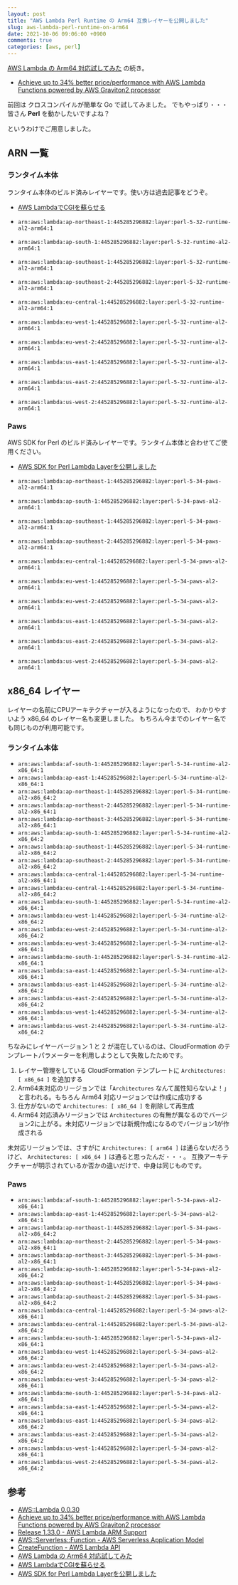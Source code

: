 ```yaml
---
layout: post
title: "AWS Lambda Perl Runtime の Arm64 互換レイヤーを公開しました"
slug: aws-lambda-perl-runtime-on-arm64
date: 2021-10-06 09:06:00 +0900
comments: true
categories: [aws, perl]
---
```


[AWS Lambda の Arm64 対応試してみた](https://shogo82148.github.io/blog/2021/10/01/arm64-in-aws-lambda/) の続き。

- [Achieve up to 34% better price/performance with AWS Lambda Functions powered by AWS Graviton2 processor](https://aws.amazon.com/jp/about-aws/whats-new/2021/09/better-price-performance-aws-lambda-functions-aws-graviton2-processor/)

前回は クロスコンパイルが簡単な Go で試してみました。
でもやっぱり・・・皆さん **Perl** を動かしたいですよね？

というわけでご用意しました。

## ARN 一覧

### ランタイム本体

ランタイム本体のビルド済みレイヤーです。使い方は過去記事をどうぞ。

- [AWS LambdaでCGIを蘇らせる](https://shogo82148.github.io/blog/2018/12/16/run-cgi-in-aws-lambda/)

- `arn:aws:lambda:ap-northeast-1:445285296882:layer:perl-5-32-runtime-al2-arm64:1`
- `arn:aws:lambda:ap-south-1:445285296882:layer:perl-5-32-runtime-al2-arm64:1`
- `arn:aws:lambda:ap-southeast-1:445285296882:layer:perl-5-32-runtime-al2-arm64:1`
- `arn:aws:lambda:ap-southeast-2:445285296882:layer:perl-5-32-runtime-al2-arm64:1`
- `arn:aws:lambda:eu-central-1:445285296882:layer:perl-5-32-runtime-al2-arm64:1`
- `arn:aws:lambda:eu-west-1:445285296882:layer:perl-5-32-runtime-al2-arm64:1`
- `arn:aws:lambda:eu-west-2:445285296882:layer:perl-5-32-runtime-al2-arm64:1`
- `arn:aws:lambda:us-east-1:445285296882:layer:perl-5-32-runtime-al2-arm64:1`
- `arn:aws:lambda:us-east-2:445285296882:layer:perl-5-32-runtime-al2-arm64:1`
- `arn:aws:lambda:us-west-2:445285296882:layer:perl-5-32-runtime-al2-arm64:1`

### Paws

AWS SDK for Perl のビルド済みレイヤーです。ランタイム本体と合わせてご使用ください。

- [AWS SDK for Perl Lambda Layerを公開しました](https://shogo82148.github.io/blog/2019/07/16/aws-lambda-paws-layer/)

- `arn:aws:lambda:ap-northeast-1:445285296882:layer:perl-5-34-paws-al2-arm64:1`
- `arn:aws:lambda:ap-south-1:445285296882:layer:perl-5-34-paws-al2-arm64:1`
- `arn:aws:lambda:ap-southeast-1:445285296882:layer:perl-5-34-paws-al2-arm64:1`
- `arn:aws:lambda:ap-southeast-2:445285296882:layer:perl-5-34-paws-al2-arm64:1`
- `arn:aws:lambda:eu-central-1:445285296882:layer:perl-5-34-paws-al2-arm64:1`
- `arn:aws:lambda:eu-west-1:445285296882:layer:perl-5-34-paws-al2-arm64:1`
- `arn:aws:lambda:eu-west-2:445285296882:layer:perl-5-34-paws-al2-arm64:1`
- `arn:aws:lambda:us-east-1:445285296882:layer:perl-5-34-paws-al2-arm64:1`
- `arn:aws:lambda:us-east-2:445285296882:layer:perl-5-34-paws-al2-arm64:1`
- `arn:aws:lambda:us-west-2:445285296882:layer:perl-5-34-paws-al2-arm64:1`

## x86\_64 レイヤー

レイヤーの名前にCPUアーキテクチャーが入るようになったので、
わかりやすいよう x86\_64 のレイヤー名も変更しました。
もちろん今までのレイヤー名でも同じものが利用可能です。

### ランタイム本体

- `arn:aws:lambda:af-south-1:445285296882:layer:perl-5-34-runtime-al2-x86_64:1`
- `arn:aws:lambda:ap-east-1:445285296882:layer:perl-5-34-runtime-al2-x86_64:1`
- `arn:aws:lambda:ap-northeast-1:445285296882:layer:perl-5-34-runtime-al2-x86_64:2`
- `arn:aws:lambda:ap-northeast-2:445285296882:layer:perl-5-34-runtime-al2-x86_64:1`
- `arn:aws:lambda:ap-northeast-3:445285296882:layer:perl-5-34-runtime-al2-x86_64:1`
- `arn:aws:lambda:ap-south-1:445285296882:layer:perl-5-34-runtime-al2-x86_64:2`
- `arn:aws:lambda:ap-southeast-1:445285296882:layer:perl-5-34-runtime-al2-x86_64:2`
- `arn:aws:lambda:ap-southeast-2:445285296882:layer:perl-5-34-runtime-al2-x86_64:2`
- `arn:aws:lambda:ca-central-1:445285296882:layer:perl-5-34-runtime-al2-x86_64:1`
- `arn:aws:lambda:eu-central-1:445285296882:layer:perl-5-34-runtime-al2-x86_64:2`
- `arn:aws:lambda:eu-south-1:445285296882:layer:perl-5-34-runtime-al2-x86_64:1`
- `arn:aws:lambda:eu-west-1:445285296882:layer:perl-5-34-runtime-al2-x86_64:2`
- `arn:aws:lambda:eu-west-2:445285296882:layer:perl-5-34-runtime-al2-x86_64:2`
- `arn:aws:lambda:eu-west-3:445285296882:layer:perl-5-34-runtime-al2-x86_64:1`
- `arn:aws:lambda:me-south-1:445285296882:layer:perl-5-34-runtime-al2-x86_64:1`
- `arn:aws:lambda:sa-east-1:445285296882:layer:perl-5-34-runtime-al2-x86_64:1`
- `arn:aws:lambda:us-east-1:445285296882:layer:perl-5-34-runtime-al2-x86_64:2`
- `arn:aws:lambda:us-east-2:445285296882:layer:perl-5-34-runtime-al2-x86_64:2`
- `arn:aws:lambda:us-west-1:445285296882:layer:perl-5-34-runtime-al2-x86_64:1`
- `arn:aws:lambda:us-west-2:445285296882:layer:perl-5-34-runtime-al2-x86_64:2`

ちなみにレイヤーバージョン 1 と 2 が混在しているのは、CloudFormation のテンプレートパラメーターを利用しようとして失敗したためです。

1. レイヤー管理をしている CloudFormation テンプレートに `Architectures: [ x86_64 ]` を追加する
2. Arm64未対応のリージョンでは「`Architectures` なんて属性知らないよ！」と言われる。もちろん Arm64 対応リージョンでは作成に成功する
3. 仕方がないので `Architectures: [ x86_64 ]` を削除して再生成
4. Arm64 対応済みリージョンでは `Architectures` の有無が異なるのでバージョン2に上がる。未対応リージョンでは新規作成になるのでバージョン1が作成される

未対応リージョンでは、さすがに `Architectures: [ arm64 ]` は通らないだろうけど、 `Architectures: [ x86_64 ]` は通ると思ったんだ・・・。
互換アーキテクチャーが明示されているか否かの違いだけで、中身は同じものです。

### Paws

- `arn:aws:lambda:af-south-1:445285296882:layer:perl-5-34-paws-al2-x86_64:1`
- `arn:aws:lambda:ap-east-1:445285296882:layer:perl-5-34-paws-al2-x86_64:1`
- `arn:aws:lambda:ap-northeast-1:445285296882:layer:perl-5-34-paws-al2-x86_64:2`
- `arn:aws:lambda:ap-northeast-2:445285296882:layer:perl-5-34-paws-al2-x86_64:1`
- `arn:aws:lambda:ap-northeast-3:445285296882:layer:perl-5-34-paws-al2-x86_64:1`
- `arn:aws:lambda:ap-south-1:445285296882:layer:perl-5-34-paws-al2-x86_64:2`
- `arn:aws:lambda:ap-southeast-1:445285296882:layer:perl-5-34-paws-al2-x86_64:2`
- `arn:aws:lambda:ap-southeast-2:445285296882:layer:perl-5-34-paws-al2-x86_64:2`
- `arn:aws:lambda:ca-central-1:445285296882:layer:perl-5-34-paws-al2-x86_64:1`
- `arn:aws:lambda:eu-central-1:445285296882:layer:perl-5-34-paws-al2-x86_64:2`
- `arn:aws:lambda:eu-south-1:445285296882:layer:perl-5-34-paws-al2-x86_64:1`
- `arn:aws:lambda:eu-west-1:445285296882:layer:perl-5-34-paws-al2-x86_64:2`
- `arn:aws:lambda:eu-west-2:445285296882:layer:perl-5-34-paws-al2-x86_64:2`
- `arn:aws:lambda:eu-west-3:445285296882:layer:perl-5-34-paws-al2-x86_64:1`
- `arn:aws:lambda:me-south-1:445285296882:layer:perl-5-34-paws-al2-x86_64:1`
- `arn:aws:lambda:sa-east-1:445285296882:layer:perl-5-34-paws-al2-x86_64:1`
- `arn:aws:lambda:us-east-1:445285296882:layer:perl-5-34-paws-al2-x86_64:2`
- `arn:aws:lambda:us-east-2:445285296882:layer:perl-5-34-paws-al2-x86_64:2`
- `arn:aws:lambda:us-west-1:445285296882:layer:perl-5-34-paws-al2-x86_64:1`
- `arn:aws:lambda:us-west-2:445285296882:layer:perl-5-34-paws-al2-x86_64:2`

## 参考

- [AWS::Lambda 0.0.30](https://metacpan.org/release/SHOGO/AWS-Lambda-0.0.30/view/lib/AWS/Lambda.pm)
- [Achieve up to 34% better price/performance with AWS Lambda Functions powered by AWS Graviton2 processor](https://aws.amazon.com/jp/about-aws/whats-new/2021/09/better-price-performance-aws-lambda-functions-aws-graviton2-processor/)
- [Release 1.33.0 - AWS Lambda ARM Support](https://github.com/aws/aws-sam-cli/releases/tag/v1.33.0)
- [AWS::Serverless::Function - AWS Serverless Application Model](https://docs.aws.amazon.com/serverless-application-model/latest/developerguide/sam-resource-function.html)
- [CreateFunction - AWS Lambda API](https://docs.aws.amazon.com/lambda/latest/dg/API_CreateFunction.html#SSS-CreateFunction-request-Architectures)
- [AWS Lambda の Arm64 対応試してみた](https://shogo82148.github.io/blog/2021/10/01/arm64-in-aws-lambda/)
- [AWS LambdaでCGIを蘇らせる](https://shogo82148.github.io/blog/2018/12/16/run-cgi-in-aws-lambda/)
- [AWS SDK for Perl Lambda Layerを公開しました](https://shogo82148.github.io/blog/2019/07/16/aws-lambda-paws-layer/)

